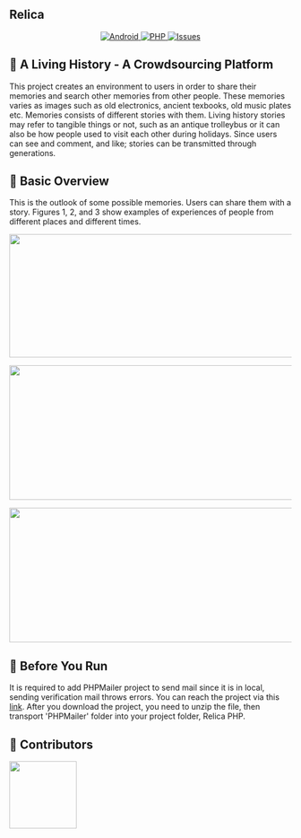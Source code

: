 ## Relica

<p align="center">
    <a href="https://github.com/yilmazvolkan/Relica/tree/master/app/src/main">
        <img src="https://img.shields.io/badge/ANDROID-UP%20TO%20DATE-e97e89.svg"
             alt="Android">
    </a>
    <a href="https://github.com/yilmazvolkan/Relica/tree/master/Relica%20Php">
        <img src="https://img.shields.io/badge/PHP-UP TO DATE-e15361.svg"
             alt="PHP">
    </a>
    <a href="https://github.com/yilmazvolkan/Relica/issues?q=is%3Aissue+is%3Aclosed">
        <img src="https://img.shields.io/badge/ISSUES 23-CLOSED-76141e.svg"
             alt="Issues">
    </a>
</p>


## :tophat: A Living History - A Crowdsourcing Platform


This project creates an environment to users in order to share their memories and search other memories from other people. These memories varies as images such as old electronics, ancient texbooks, old music plates etc. Memories consists of different stories with them. Living history stories may refer to tangible things or not, such as an antique trolleybus or it can also be how people used to visit each other during holidays. Since users can see and comment, and like; stories can be transmitted through generations.

## :blue_book: Basic Overview

This is the outlook of some possible memories. Users can share them with a story. Figures 1, 2, and 3 show examples of experiences of people from different places and different times.

<p align="center">
    <img src="https://raw.githubusercontent.com/bounswe/bounswe2018group1/master/resources/dresses_intro.png" width="640" height="220">
</p>
<p align="center">
    <img src="https://raw.githubusercontent.com/bounswe/bounswe2018group1/master/resources/pong_game_intro.png" width="540" height="240">
</p>
<p align="center">
    <img src="https://raw.githubusercontent.com/bounswe/bounswe2018group1/master/resources/trolleybus_intro.png" width="540" height="240">
</p>

## :bell: Before You Run

It is required to add PHPMailer project to send mail since it is in local, sending verification mail throws errors.
You can reach the project via this [link](https://github.com/PHPMailer/PHPMailer). After you download the project, you need to unzip the file, then transport 'PHPMailer' folder into your project folder, Relica PHP.

## :beers: Contributors


<p align="left">
<a href = "https://github.com/yilmazvolkan"><img 
<img src="https://avatars2.githubusercontent.com/u/28186366?s=400&v=4" width="120" height="120"></a>
</p>





